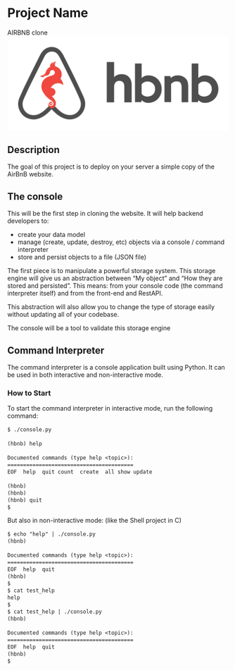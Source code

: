 # Project Name
AIRBNB clone
![alt text](image.png)

## Description
The goal of this project is to deploy on your server a simple copy of the AirBnB website.

## The console
This will be the first step in cloning the website. It will help backend developers to:
- create your data model
- manage (create, update, destroy, etc) objects via a console / command interpreter
- store and persist objects to a file (JSON file)

The first piece is to manipulate a powerful storage system. This storage engine will give us an abstraction between “My object” and “How they are stored and persisted”. This means: from your console code (the command interpreter itself) and from the front-end and RestAPI.

This abstraction will also allow you to change the type of storage easily without updating all of your codebase.

The console will be a tool to validate this storage engine
## Command Interpreter
The command interpreter is a console application built using Python. It can be used in both interactive and non-interactive mode.

### How to Start
To start the command interpreter in interactive mode, run the following command:
```
$ ./console.py

(hbnb) help

Documented commands (type help <topic>):
========================================
EOF  help  quit count  create  all show update 

(hbnb) 
(hbnb) 
(hbnb) quit
$
```
But also in non-interactive mode: (like the Shell project in C)
```
$ echo "help" | ./console.py
(hbnb)

Documented commands (type help <topic>):
========================================
EOF  help  quit
(hbnb) 
$
$ cat test_help
help
$
$ cat test_help | ./console.py
(hbnb)

Documented commands (type help <topic>):
========================================
EOF  help  quit
(hbnb) 
$
```